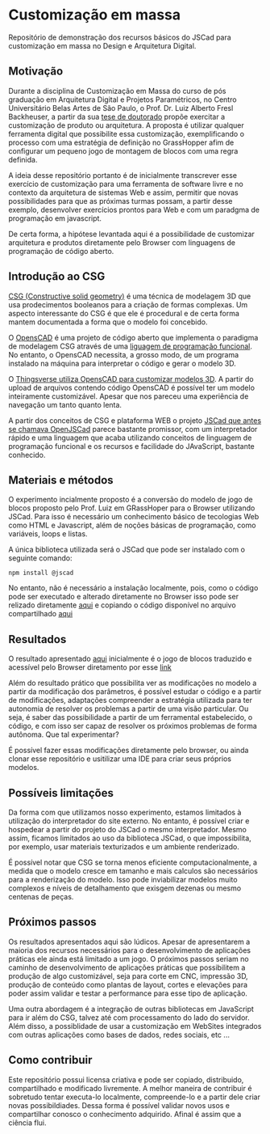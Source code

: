 # Customização em massa

Repositório de demonstração dos recursos básicos do JSCad para customização em massa no Design e Arquitetura Digital.

## Motivação

Durante a disciplina de Customização em Massa do curso de pós graduação em Arquitetura Digital e Projetos Paramétricos, no Centro Universitário Belas Artes de São Paulo, o Prof. Dr. Luiz Alberto Fresl Backheuser, a partir da sua [tese de doutorado](https://www.teses.usp.br/teses/disponiveis/16/16134/tde-29032021-011814/pt-br.php) propõe exercitar a customização de produto ou arquitetura. A proposta é utilizar qualquer ferramenta digital que possibilite essa customização, exemplificando o processo com uma estratégia de definição no GrassHopper afim de configurar um pequeno jogo de montagem de blocos com uma regra definida.

A ideia desse repositório portanto é de inicialmente transcrever esse exercício de customização para uma ferramenta de software livre e no contexto da arquitetura de sistemas Web e assim, permitir que novas possibilidades para que as próximas turmas possam, a partir desse exemplo, desenvolver exercícios prontos para Web e com um paradgma de programação em javascript.

De certa forma, a hipótese levantada aqui é a possibilidade de customizar arquitetura e produtos diretamente pelo Browser com linguagens de programação de código aberto.

## Introdução ao CSG

[CSG (Constructive solid geometry)](https://en.wikipedia.org/wiki/Constructive_solid_geometry) é uma técnica de modelagem 3D que usa prodecimentos booleanos para a criação de formas complexas. Um aspecto interessante do CSG é que ele é procedural e de certa forma mantem documentada a forma que o modelo foi concebido. 

O [OpensCAD](https://www2.openscad.org/) é uma projeto de código aberto que implementa o paradigma de modelagem CSG através de uma [liguagem de programação funcional](https://en.wikipedia.org/wiki/Functional_programming). No entanto, o OpensCAD necessita, a grosso modo, de um programa instalado na máquina para interpretar o código e gerar o modelo 3D.

O [Thingsverse utiliza OpensCAD para customizar modelos 3D](https://www.thingiverse.com/customizer). A partir do upload de arquivos contendo código OpensCAD é possível ter um modelo inteiramente customizável. Apesar que nos pareceu uma experiência de navegação um tanto quanto lenta.

A partir dos conceitos de CSG e plataforma WEB o projeto [JSCad que antes se chamava OpenJSCad](https://openjscad.xyz/) parece bastante promissor, com um interpretador rápido e uma linguagem que acaba utilizando conceitos de linguagem de programação funcional e os recursos e facilidade do JAvaScript, bastante conhecido.

## Materiais e métodos

O experimento incialmente proposto é a conversão do modelo de jogo de blocos proposto pelo Prof. Luiz em GRassHoper para o Browser utilizando JSCad. Para isso é necessário um conhecimento básico de tecologias Web como HTML e Javascript, além de noções básicas de programação, como variáveis, loops e listas.

A única biblioteca utilizada será o JSCad que pode ser instalado com o seguinte comando:

``npm install @jscad``

No entanto, não é necessário a instalação localmente, pois, como o código pode ser executado e alterado diretamente no Browser isso pode ser relizado diretamente [aqui]() e copiando o código disponível no arquivo compartilhado [aqui]()

## Resultados

O resultado apresentado [aqui]() inicialmente é o jogo de blocos traduzido e acessível pelo Browser diretamento por esse [link]()

Além do resultado prático que possibilita ver as modificações no modelo a partir da modificação dos parâmetros, é possível estudar o código e a partir de modificações, adaptações compreender a estratégia utilizada para ter autonomia de resolver os problemas a partir de uma visão particular. Ou seja, é saber das possibilidade a partir de um ferramental estabelecido, o código, e com isso ser capaz de resolver os próximos problemas de forma autônoma. Que tal experimentar? 

É possível fazer essas modificações diretamente pelo browser, ou ainda clonar esse repositório e usitilizar uma IDE para criar seus próprios modelos.

## Possíveis limitações

Da forma com que utilizamos nosso experimento, estamos limitados à utilização do interpretador do site externo. No entanto, é possível criar e hospedear a partir do projeto do JSCad o mesmo interpretador. Mesmo assim, ficamos limitados ao uso da biblioteca JSCad, o que impossibilita, por exemplo, usar materiais texturizados e um ambiente renderizado.

É possível notar que CSG se torna menos eficiente computacionalmente, a medida que o modelo cresce em tamanho e mais calculos são necessários para a renderização do modelo. Isso pode inviabilizar modelos muito complexos e níveis de detalhamento que exisgem dezenas ou mesmo centenas de peças.

## Próximos passos

Os resultados apresentados aqui são lúdicos. Apesar de apresentarem a maioria dos recursos necessários para o desenvolvimento de aplicações práticas ele ainda está limitado a um jogo. O próximos passos seriam no caminho de desenvolvimento de aplicações práticas que possibilitem a produção de algo customizável, seja para corte em CNC, impressão 3D, produção de conteúdo como plantas de layout, cortes e elevações para poder assim validar e testar a performance para esse tipo de aplicação.

Uma outra abordagem é a integração de outras bibliotecas em JavaScript para ir além do CSG, talvez até com processamento do lado do servidor. Além disso, a possiblidade de usar a customização em WebSites integrados com outras aplicações como bases de dados, redes sociais, etc ...

## Como contribuir

Este repositório possui licensa criativa e pode ser copiado, distribuido, compartilhado e modificado livremente. A melhor maneira de contribuir é sobretudo tentar executa-lo localmente, compreende-lo e a partir dele criar novas possibildiades. Dessa forma é possível validar novos usos e compartilhar conosco o conhecimento adquirido. Afinal é assim que a ciência flui.

